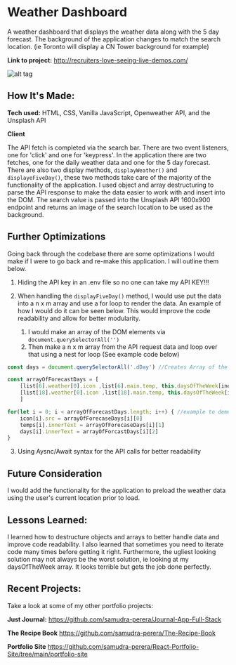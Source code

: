 # Weather Dashboard
A weather dashboard that displays the weather data along with the 5 day forecast. The background of the application changes to match the search location. (ie Toronto will display a CN Tower background for example)

**Link to project:** http://recruiters-love-seeing-live-demos.com/

![alt tag](http://placecorgi.com/1200/650)

## How It's Made:

**Tech used:** HTML, CSS, Vanilla JavaScript, Openweather API, and the Unsplash API

**Client**

The API fetch is completed via the search bar. There are two event listeners, one for 'click' and one for 'keypress'. In the application there are two fetches, one for the daily weather data and one for the 5 day forecast. There are also two display methods, ```displayWeather()``` and ```displayeFiveDay()```, these two methods take care of the majority of the functionality of the application. I used object and array destructuring to parse the API response to make the data easier to work with and insert into the DOM. The search value is passed into the Unsplash API 1600x900 endpoint and returns an image of the search location to be used as the background.


## Further Optimizations

Going back through the codebase there are some optimizations I would make if I were to go back and re-make this application. I will outline them below. 

1. Hiding the API key in an .env file so no one can take my API KEY!!!

2. When handling the ```displayFiveDay()``` method, I would use put the data into a n x m array and use a for loop to render the data. An example of how I would do it can be seen below. This would improve the code readability and allow for better modularity.

    1. I would make an array of the DOM elements via ```document.querySelectorAll('')``` 
    2. Then make a n x m array from the API request data and loop over that using a nest for loop (See example code below)

```JavaScript
const days = document.querySelectorAll('.dDay') //Creates Array of the days DOM elements ... create this for all the elements (img, h3 etc)
```
```JavaScript
const arrayOfForecastDays = [
    [list[6].weather[0].icon ,list[6].main.temp, this.daysOfTheWeek[index + 1]],
    [list[18].weather[0].icon ,list[18].main.temp, this.daysOfTheWeek[index + 2]]
    ]

for(let i = 0; i < arrayOfForecastDays.length; i++) { //example to demonstrate the general idea
    icon[i].src = arrayOfForecaseDays[i][0] 
    temps[i].innerText = arrayOfForecaseDays[i][1]
    days[i].innerText = arrayOfForcastDays[i][2]
}
```
3. Using Aysnc/Await syntax for the API calls for better readability

## Future Consideration

I would add the functionality for the application to preload the weather data using the user's current location prior to load.

## Lessons Learned:

I learned how to destructure objects and arrays to better handle data and improve code readability. I also learned that sometimes you need to iterate code many times before getting it right. Furthermore, the ugliest looking solution may not always be the worst solution, ie looking at my daysOfTheWeek array. It looks terrible but gets the job done perfectly. 

## Recent Projects:
Take a look at some of my other portfolio projects:

**Just Journal:** https://github.com/samudra-perera/Journal-App-Full-Stack

**The Recipe Book** https://github.com/samudra-perera/The-Recipe-Book

**Portfolio Site** https://github.com/samudra-perera/React-Portfolio-Site/tree/main/portfolio-site
